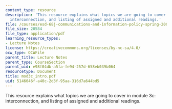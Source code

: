 ```yaml
---
content_type: resource
description: 'This resource explains what topics we are going to cover in module 3c:
  interconnection, and listing of assigned and additional readings.'
file: /courses/esd-68j-communications-and-information-policy-spring-2006/5146046fa40c2d3f95aa316d7a644bd5_mod3c_intro.pdf
file_size: 20584
file_type: application/pdf
learning_resource_types:
- Lecture Notes
license: https://creativecommons.org/licenses/by-nc-sa/4.0/
ocw_type: OCWFile
parent_title: Lecture Notes
parent_type: CourseSection
parent_uid: e98f04db-a5fa-fe94-257d-658eb039b064
resourcetype: Document
title: mod3c_intro.pdf
uid: 5146046f-a40c-2d3f-95aa-316d7a644bd5
---
```

This resource explains what topics we are going to cover in module 3c: interconnection, and listing of assigned and additional readings.